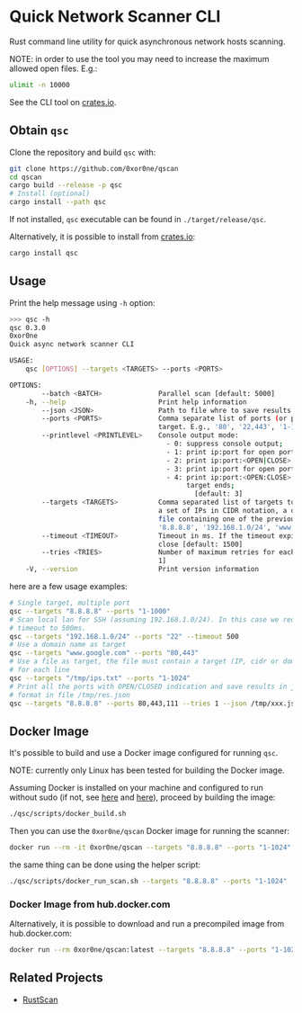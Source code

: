 # Quick Network Scanner CLI

Rust command line utility for quick asynchronous network hosts scanning.

NOTE: in order to use the tool you may need to increase the maximum allowed
open files. E.g.:

```bash
ulimit -n 10000
```

See the CLI tool on [crates.io](https://crates.io/crates/qsc).

## Obtain `qsc`

Clone the repository and build `qsc` with:

```bash
git clone https://github.com/0xor0ne/qscan
cd qscan
cargo build --release -p qsc
# Install (optional)
cargo install --path qsc
```

If not installed, `qsc` executable can be found in `./target/release/qsc`.

Alternatively, it is possible to install from [crates.io](https://crates.io/):

```bash
cargo install qsc
```

## Usage

Print the help message using `-h` option:

```bash
>>> qsc -h
qsc 0.3.0
0xor0ne
Quick async network scanner CLI

USAGE:
    qsc [OPTIONS] --targets <TARGETS> --ports <PORTS>

OPTIONS:
        --batch <BATCH>              Parallel scan [default: 5000]
    -h, --help                       Print help information
        --json <JSON>                Path to file whre to save results in json format
        --ports <PORTS>              Comma separate list of ports (or port ranges) to scan for each
                                     target. E.g., '80', '22,443', '1-1024,8080'
        --printlevel <PRINTLEVEL>    Console output mode:
                                       - 0: suppress console output;
                                       - 1: print ip:port for open ports at the end of the scan;
                                       - 2: print ip:port:<OPEN|CLOSE> at the end of the scan;
                                       - 3: print ip:port for open ports as soon as they are found;
                                       - 4: print ip:port:<OPEN:CLOSE> as soon as the scan for a
                                            target ends;
                                              [default: 3]
        --targets <TARGETS>          Comma separated list of targets to scan. A target can be an IP,
                                     a set of IPs in CIDR notation, a domain name or a path to a
                                     file containing one of the previous for each line. E.g.,
                                     '8.8.8.8', '192.168.1.0/24', 'www.google.com,/tmp/ips.txt'
        --timeout <TIMEOUT>          Timeout in ms. If the timeout expires the port is considered
                                     close [default: 1500]
        --tries <TRIES>              Number of maximum retries for each target:port pair [default:
                                     1]
    -V, --version                    Print version information

```

here are a few usage examples:

```bash
# Single target, multiple port
qsc --targets "8.8.8.8" --ports "1-1000"
# Scan local lan for SSH (assuming 192.168.1.0/24). In this case we reduce the
# timeout to 500ms.
qsc --targets "192.168.1.0/24" --ports "22" --timeout 500
# Use a domain name as target
qsc --targets "www.google.com" --ports "80,443"
# Use a file as target, the file must contain a target (IP, cidr or domain name)
# for each line
qsc --targets "/tmp/ips.txt" --ports "1-1024"
# Print all the ports with OPEN/CLOSED indication and save results in json
# format in file /tmp/res.json
qsc --targets "8.8.8.8" --ports 80,443,111 --tries 1 --json /tmp/xxx.json --printlevel 4
```

## Docker Image

It's possible to build and use a Docker image configured for running `qsc`.

NOTE: currently only Linux has been tested for building the Docker image.

Assuming Docker is installed on your machine and configured to run without sudo
(if not, see [here][1] and [here][2]), proceed by building the image:

```bash
./qsc/scripts/docker_build.sh
```

Then you can use the `0xor0ne/qscan` Docker image for running the scanner:

```bash
docker run --rm -it 0xor0ne/qscan --targets "8.8.8.8" --ports "1-1024"
```

the same thing can be done using the helper script:

```bash
./qsc/scripts/docker_run_scan.sh --targets "8.8.8.8" --ports "1-1024"
```

### Docker Image from hub.docker.com

Alternatively, it is possible to download and run a precompiled image from
hub.docker.com:

```bash
docker run --rm 0xor0ne/qscan:latest --targets "8.8.8.8" --ports "1-1024"
```

## Related Projects

* [RustScan](https://github.com/RustScan/RustScan)

[1]: https://docs.docker.com/engine/install/
[2]: https://docs.docker.com/engine/install/linux-postinstall/
